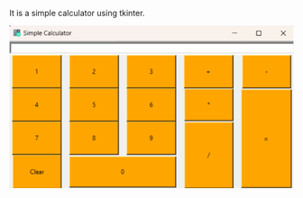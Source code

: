 It is a simple calculator using tkinter.


![image alt](https://github.com/johnRohithjs/Simple-Calculator/blob/6a8d182e899e01b0834f49996e818a8303f14c9f/Screenshot%202024-09-29%20203700.png)
